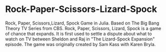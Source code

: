 # Rock-Paper-Scissors-Lizard-Spock

Rock, Paper, Scissors,Lizard, Spock Game in Julia.
Based on The Big Bang Theory TV Series from CBS.
Rock, Paper, Scissors, Lizard, Spock is a game of chance that expands.
It is first used to settle a dispute about what to watch on TV between Sheldon and Raj in "The Lizard-Spock Expansion" episode.
The game was originally created by Sam Kass with Karen Bryla.
